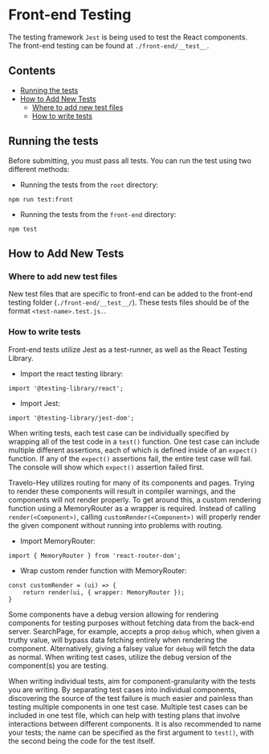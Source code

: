 # Front-end Testing

The testing framework `Jest` is being used to test the React components. The front-end testing can be found at `./front-end/__test__`.

## Contents
- [Running the tests](#Running-the-tests)
- [How to Add New Tests](#How-to-Add-New-Tests)
   - [Where to add new test files](#Where-to-add-new-test-files)
   - [How to write tests](#How-to-write-tests)


## Running the tests

Before submitting, you must pass all tests. You can run the test using two different methods:

* Running the tests from the `root` directory:
```shell
npm run test:front
```

* Running the tests from the `front-end` directory:
```shell
npm test
```

## How to Add New Tests

### Where to add new test files
New test files that are specific to front-end can be added to the front-end testing folder (`./front-end/__test__/`). These tests files should be of the format `<test-name>.test.js.`.

### How to write tests
Front-end tests utilize Jest as a test-runner, as well as the React Testing Library.

* Import the react testing library:
```
import '@testing-library/react';
```

* Import Jest:
```
import '@testing-library/jest-dom';
```

When writing tests, each test case can be individually specified by wrapping all of the test code in a `test()` function. One test case can include multiple different assertions, each of which is defined inside of an `expect()` function. If any of the `expect()` assertions fail, the entire test case will fail. The console will show which `expect()` assertion failed first.

Travelo-Hey utilizes routing for many of its components and pages. Trying to render these components will result in compiler warnings, and the components will not render properly. To get around this, a custom rendering function using a MemoryRouter as a wrapper is required. Instead of calling `render(<Component>)`, calling `customRender(<Component>)` will properly render the given component without running into problems with routing.

* Import MemoryRouter:
```
import { MemoryRouter } from 'react-router-dom';
```

* Wrap custom render function with MemoryRouter:
```
const customRender = (ui) => {
    return render(ui, { wrapper: MemoryRouter });
}
```

Some components have a debug version allowing for rendering components for testing purposes without fetching data from the back-end server. SearchPage, for example, accepts a prop `debug` which, when given a truthy value, will bypass data fetching entirely when rendering the component. Alternatively, giving a falsey value for `debug` will fetch the data as normal. When writing test cases, utilize the debug version of the component(s) you are testing.

When writing individual tests, aim for component-granularity with the tests you are writing. By separating test cases into individual components, discovering the source of the test failure is much easier and painless than testing multiple components in one test case. Multiple test cases can be included in one test file, which can help with testing plans that involve interactions between different components. It is also recommended to name your tests; the name can be specified as the first argument to `test()`, with the second being the code for the test itself.
